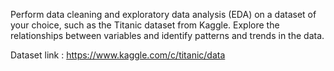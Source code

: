 Perform data cleaning and exploratory data analysis (EDA) on a dataset of your choice, 
such as the Titanic dataset from Kaggle.
Explore the relationships between variables and identify patterns and trends in the data.

Dataset link : https://www.kaggle.com/c/titanic/data 
